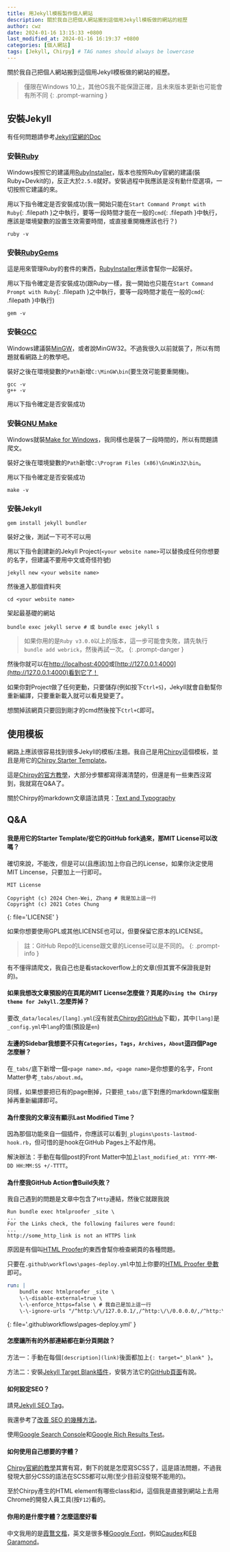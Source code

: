 ```yaml
---
title: 用Jekyll模板製作個人網站
description: 關於我自己把個人網站搬到這個用Jekyll模板做的網站的經歷
author: cwz
date: 2024-01-16 13:15:33 +0800
last_modified_at: 2024-01-16 16:19:37 +0800
categories: [個人網站]
tags: [Jekyll, Chirpy] # TAG names should always be lowercase
---
```


關於我自己把個人網站搬到這個用Jekyll模板做的網站的經歷。

> 僅限在Windows 10上，其他OS我不能保證正確，且未來版本更新也可能會有所不同
{: .prompt-warning }

## 安裝Jekyll

有任何問題請參考[Jekyll官網的Doc](https://jekyllrb.com/docs/)

### 安裝[Ruby](https://www.ruby-lang.org/en/downloads/)

Windows按照它的建議用[RubyInstaller](https://rubyinstaller.org/downloads/)，版本也按照Ruby官網的建議(裝Ruby+Devkit的)，反正大於`2.5.0`就好。安裝過程中我應該是沒有動什麼選項，一切按照它建議的來。

用以下指令確定是否安裝成功(我一開始只能在`Start Command Prompt with Ruby`{: .filepath }之中執行，要等一段時間才能在一般的`cmd`{: .filepath }中執行，應該是環境變數的設置生效需要時間，或直接重開機應該也行？)

```shell
ruby -v
```

### 安裝[RubyGems](https://rubygems.org/pages/download)

這是用來管理Ruby的套件的東西，[RubyInstaller](https://rubyinstaller.org/)應該會幫你一起裝好。

用以下指令確定是否安裝成功(跟Ruby一樣，我一開始也只能在`Start Command Prompt with Ruby`{: .filepath }之中執行，要等一段時間才能在一般的`cmd`{: .filepath }中執行)

```shell
gem -v
```

### 安裝[GCC](https://gcc.gnu.org/install/)

Windows建議裝[MinGW](https://sourceforge.net/projects/mingw/)，或者說MinGW32。不過我很久以前就裝了，所以有問題就看網路上的教學吧。

裝好之後在環境變數的`Path`新增`C:\MinGW\bin`(要生效可能要重開機)。

```shell
gcc -v
g++ -v
```

用以下指令確定是否安裝成功

### 安裝[GNU Make](https://www.gnu.org/software/make/)

Windows就裝[Make for Windows](https://sourceforge.net/projects/gnuwin32/)，我同樣也是裝了一段時間的，所以有問題請爬文。

裝好之後在環境變數的`Path`新增`C:\Program Files (x86)\GnuWin32\bin`。

用以下指令確定是否安裝成功

```shell
make -v
```

### 安裝Jekyll

```shell
gem install jekyll bundler
```

裝好之後，測試一下可不可以用

用以下指令創建新的Jekyll Project(`<your website name>`可以替換成任何你想要的名字，但建議不要用中文或奇怪符號)

```shell
jekyll new <your website name>
```

然後進入那個資料夾

```shell
cd <your website name>
```

架起最基礎的網站

```shell
bundle exec jekyll serve # 或 bundle exec jekyll s
```

> 如果你用的是`Ruby v3.0.0`以上的版本，這一步可能會失敗，請先執行`bundle add webrick`，然後再試一次。
{: .prompt-danger }

然後你就可以在[http://localhost:4000](http://localhost:4000)或[http://127.0.0.1:4000](http://127.0.0.1:4000)看到它了！

如果你對Project做了任何更動，只要儲存(例如按下`Ctrl+S`)，Jekyll就會自動幫你重新編譯，只要重新載入就可以看見變更了。

想關掉該網頁只要回到剛才的cmd然後按下`Ctrl+C`即可。

## 使用模板

網路上應該很容易找到很多Jekyll的模板/主題。我自己是用[Chirpy](https://github.com/cotes2020/jekyll-theme-chirpy)這個模板，並且是用它的[Chirpy Starter Template](https://github.com/cotes2020/chirpy-starter)。

這是[Chirpy的官方教學](https://chirpy.cotes.page/)，大部分步驟都寫得滿清楚的，但還是有一些東西沒寫到，我就寫在Q&A了。

關於Chirpy的markdown文章語法請見：[Text and Typography](https://github.com/cotes2020/jekyll-theme-chirpy/blob/master/_posts/2019-08-08-text-and-typography.md)

## Q&A

#### 我是用它的Starter Template/從它的GitHub fork過來，那MIT License可以改嗎？

確切來說，不能改，但是可以(且應該)加上你自己的License，如果你決定使用MIT Lincense，只要加上一行即可。

```
MIT License

Copyright (c) 2024 Chen-Wei, Zhang # 我是加上這一行
Copyright (c) 2021 Cotes Chung
```
{: file='LICENSE' }

如果你想要使用GPL或其他LICENSE也可以，但要保留它原本的LICENSE。

> 註：GitHub Repo的License跟文章的License可以是不同的。
{: .prompt-info }

有不懂得請爬文，我自己也是看stackoverflow上的文章(但其實不保證我是對的)。

#### 如果我想改文章預設的在頁尾的MIT License怎麼做？頁尾的`Using the Chirpy theme for Jekyll.`怎麼弄掉？

要改`_data/locales/[lang].yml`(沒有就去[Chirpy的GitHub](https://github.com/cotes2020/jekyll-theme-chirpy)下載)，其中`[lang]`是`_config.yml`中`lang`的值(預設是`en`)

#### 左邊的Sidebar我想要不只有`Categories`，`Tags`，`Archives`，`About`這四個Page怎麼辦？

在`_tabs/`底下新增一個`<page name>.md`，`<page name>`是你想要的名字，Front Matter參考`_tabs/about.md`。

同樣，如果想要把已有的page刪掉，只要把`_tabs/`底下對應的markdown檔案刪掉再重新編譯即可。

#### 為什麼我的文章沒有顯示Last Modified Time？

因為那個功能來自一個插件，你應該可以看到`_plugins\posts-lastmod-hook.rb`，但可惜的是hook在GitHub Pages上不起作用。

解決辦法：手動在每個post的Front Matter中加上`last_modified_at: YYYY-MM-DD HH:MM:SS +/-TTTT`。

#### 為什麼我GitHub Action會Build失敗？

我自己遇到的問題是文章中包含了`Http`連結，然後它就跟我說

```
Run bundle exec htmlproofer _site \
...
For the Links check, the following failures were found:
...
http://some_http_link is not an HTTPS link
```

原因是有個叫[HTML Proofer](https://github.com/gjtorikian/html-proofer)的東西會幫你檢查網頁的各種問題。

只要在`.github\workflows\pages-deploy.yml`中加上你要的[HTML Proofer 參數](https://github.com/gjtorikian/html-proofer?tab=readme-ov-file#configuration)即可。

```yml
run: |
    bundle exec htmlproofer _site \
    \-\-disable-external=true \
    \-\-enforce_https=false \ # 我自己是加上這一行
    \-\-ignore-urls "/^http:\/\/127.0.0.1/,/^http:\/\/0.0.0.0/,/^http:\/\/localhost/"
```
{: file='.github\workflows\pages-deploy.yml' }

#### 怎麼讓所有的外部連結都在新分頁開啟？

方法一：手動在每個`[description](link)`後面都加上`{: target="_blank" }`。

方法二：安裝[Jekyll Target Blank插件](https://github.com/keithmifsud/jekyll-target-blank)，安裝方法它的[GitHub頁面](https://github.com/keithmifsud/jekyll-target-blank)有說。

#### 如何設定SEO？

請見[Jekyll SEO Tag](https://github.com/jekyll/jekyll-seo-tag)。

我還參考了[改善 SEO 的幾種方法](https://ktinglee.github.io/how-improve-jekyll-seo/)。

使用[Google Search Console](https://search.google.com/search-console/)和[Google Rich Results Test](https://search.google.com/test/rich-results)。

#### 如何使用自己想要的字體？

[Chirpy官網的教學](https://chirpy.cotes.page/posts/getting-started/#customizing-stylesheet)其實有寫，剩下的就是怎麼寫SCSS了，這是語法問題，不過我發現大部分CSS的語法在SCSS都可以用(至少目前沒發現不能用的)。

至於Chirpy產生的HTML element有哪些class和id，這個我是直接到網站上去用Chrome的開發人員工具(按`F12`)看的。

#### 你用的是什麼字體？怎麼這麼好看

中文我用的是[霞鶩文楷](https://github.com/lxgw/LxgwWenKai)，英文是很多種[Google Font](https://fonts.google.com/)，例如[Caudex](https://fonts.google.com/specimen/Caudex)和[EB Garamond](https://fonts.google.com/specimen/EB+Garamond)。
